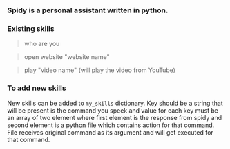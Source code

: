 ### Spidy is a personal assistant written in python.

### Existing skills
> who are you

> open website "website name"

> play "video name" (will play the video from YouTube)


### To add new skills
New skills can be added to `my_skills` dictionary. Key should be a string that will be present is the command you speek and value 
for each key must be an array of two element where first element is the response from spidy and second element is a python file
which contains action for that command. File receives original command as its argument and will get executed for that command.
